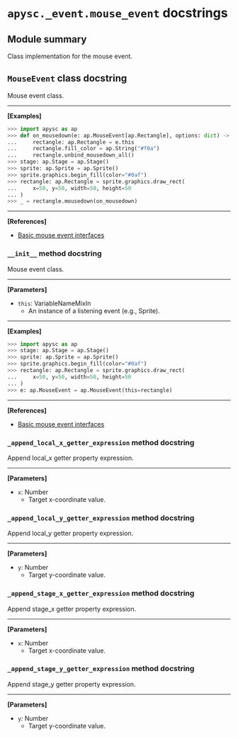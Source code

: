 # `apysc._event.mouse_event` docstrings

## Module summary

Class implementation for the mouse event.

## `MouseEvent` class docstring

Mouse event class.<hr>

**[Examples]**

```py
>>> import apysc as ap
>>> def on_mousedown(e: ap.MouseEvent[ap.Rectangle], options: dict) -> None:
...     rectangle: ap.Rectangle = e.this
...     rectangle.fill_color = ap.String("#f0a")
...     rectangle.unbind_mousedown_all()
>>> stage: ap.Stage = ap.Stage()
>>> sprite: ap.Sprite = ap.Sprite()
>>> sprite.graphics.begin_fill(color="#0af")
>>> rectangle: ap.Rectangle = sprite.graphics.draw_rect(
...     x=50, y=50, width=50, height=50
... )
>>> _ = rectangle.mousedown(on_mousedown)
```

<hr>

**[References]**

- [Basic mouse event interfaces](https://simon-ritchie.github.io/apysc/en/mouse_event_basic.html)

### `__init__` method docstring

Mouse event class.<hr>

**[Parameters]**

- `this`: VariableNameMixIn
  - An instance of a listening event (e.g., Sprite).

<hr>

**[Examples]**

```py
>>> import apysc as ap
>>> stage: ap.Stage = ap.Stage()
>>> sprite: ap.Sprite = ap.Sprite()
>>> sprite.graphics.begin_fill(color="#0af")
>>> rectangle: ap.Rectangle = sprite.graphics.draw_rect(
...     x=50, y=50, width=50, height=50
... )
>>> e: ap.MouseEvent = ap.MouseEvent(this=rectangle)
```

<hr>

**[References]**

- [Basic mouse event interfaces](https://simon-ritchie.github.io/apysc/en/mouse_event_basic.html)

### `_append_local_x_getter_expression` method docstring

Append local_x getter property expression.<hr>

**[Parameters]**

- `x`: Number
  - Target x-coordinate value.

### `_append_local_y_getter_expression` method docstring

Append local_y getter property expression.<hr>

**[Parameters]**

- `y`: Number
  - Target y-coordinate value.

### `_append_stage_x_getter_expression` method docstring

Append stage_x getter property expression.<hr>

**[Parameters]**

- `x`: Number
  - Target x-coordinate value.

### `_append_stage_y_getter_expression` method docstring

Append stage_y getter property expression.<hr>

**[Parameters]**

- `y`: Number
  - Target y-coordinate value.